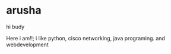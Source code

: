 # arusha
hi budy

Here i am!!;  i like python, cisco networking, java programing.
and webdevelopment
